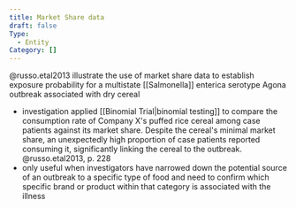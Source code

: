 ```yaml
---
title: Market Share data
draft: false
Type:
  - Entity
Category: []
---
```

@russo.etal2013 illustrate the use of market share data to establish exposure probability for a multistate [[Salmonella]] enterica serotype Agona outbreak associated with dry cereal 
- investigation applied [[Binomial Trial|binomial testing]] to compare the consumption rate of Company X's puffed rice cereal among case patients against its market share. Despite the cereal's minimal market share, an unexpectedly high proportion of case patients reported consuming it, significantly linking the cereal to the outbreak.  @russo.etal2013, p. 228
- only useful when investigators have narrowed down the potential source of an outbreak to a specific type of food and need to confirm which specific brand or product within that category is associated with the illness